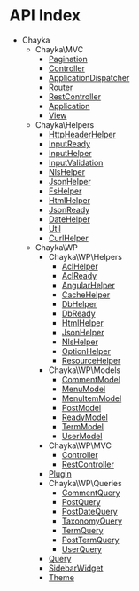 API Index
=========

* Chayka
    * Chayka\MVC
        * [Pagination](Chayka-MVC-Pagination.md)
        * [Controller](Chayka-MVC-Controller.md)
        * [ApplicationDispatcher](Chayka-MVC-ApplicationDispatcher.md)
        * [Router](Chayka-MVC-Router.md)
        * [RestController](Chayka-MVC-RestController.md)
        * [Application](Chayka-MVC-Application.md)
        * [View](Chayka-MVC-View.md)
    * Chayka\Helpers
        * [HttpHeaderHelper](Chayka-Helpers-HttpHeaderHelper.md)
        * [InputReady](Chayka-Helpers-InputReady.md)
        * [InputHelper](Chayka-Helpers-InputHelper.md)
        * [InputValidation](Chayka-Helpers-InputValidation.md)
        * [NlsHelper](Chayka-Helpers-NlsHelper.md)
        * [JsonHelper](Chayka-Helpers-JsonHelper.md)
        * [FsHelper](Chayka-Helpers-FsHelper.md)
        * [HtmlHelper](Chayka-Helpers-HtmlHelper.md)
        * [JsonReady](Chayka-Helpers-JsonReady.md)
        * [DateHelper](Chayka-Helpers-DateHelper.md)
        * [Util](Chayka-Helpers-Util.md)
        * [CurlHelper](Chayka-Helpers-CurlHelper.md)
    * Chayka\WP
        * Chayka\WP\Helpers
            * [AclHelper](Chayka-WP-Helpers-AclHelper.md)
            * [AclReady](Chayka-WP-Helpers-AclReady.md)
            * [AngularHelper](Chayka-WP-Helpers-AngularHelper.md)
            * [CacheHelper](Chayka-WP-Helpers-CacheHelper.md)
            * [DbHelper](Chayka-WP-Helpers-DbHelper.md)
            * [DbReady](Chayka-WP-Helpers-DbReady.md)
            * [HtmlHelper](Chayka-WP-Helpers-HtmlHelper.md)
            * [JsonHelper](Chayka-WP-Helpers-JsonHelper.md)
            * [NlsHelper](Chayka-WP-Helpers-NlsHelper.md)
            * [OptionHelper](Chayka-WP-Helpers-OptionHelper.md)
            * [ResourceHelper](Chayka-WP-Helpers-ResourceHelper.md)
        * Chayka\WP\Models
            * [CommentModel](Chayka-WP-Models-CommentModel.md)
            * [MenuModel](Chayka-WP-Models-MenuModel.md)
            * [MenuItemModel](Chayka-WP-Models-MenuItemModel.md)
            * [PostModel](Chayka-WP-Models-PostModel.md)
            * [ReadyModel](Chayka-WP-Models-ReadyModel.md)
            * [TermModel](Chayka-WP-Models-TermModel.md)
            * [UserModel](Chayka-WP-Models-UserModel.md)
        * Chayka\WP\MVC
            * [Controller](Chayka-WP-MVC-Controller.md)
            * [RestController](Chayka-WP-MVC-RestController.md)
        * [Plugin](Chayka-WP-Plugin.md)
        * Chayka\WP\Queries
            * [CommentQuery](Chayka-WP-Queries-CommentQuery.md)
            * [PostQuery](Chayka-WP-Queries-PostQuery.md)
            * [PostDateQuery](Chayka-WP-Queries-PostDateQuery.md)
            * [TaxonomyQuery](Chayka-WP-Queries-TaxonomyQuery.md)
            * [TermQuery](Chayka-WP-Queries-TermQuery.md)
            * [PostTermQuery](Chayka-WP-Queries-PostTermQuery.md)
            * [UserQuery](Chayka-WP-Queries-UserQuery.md)
        * [Query](Chayka-WP-Query.md)
        * [SidebarWidget](Chayka-WP-SidebarWidget.md)
        * [Theme](Chayka-WP-Theme.md)

